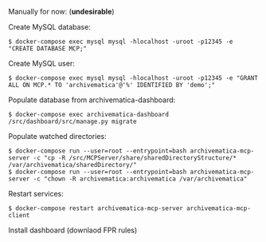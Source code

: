 Manually for now: (**undesirable**)

Create MySQL database:

    $ docker-compose exec mysql mysql -hlocalhost -uroot -p12345 -e "CREATE DATABASE MCP;"

Create MySQL user:

    $ docker-compose exec mysql mysql -hlocalhost -uroot -p12345 -e "GRANT ALL ON MCP.* TO 'archivematica'@'%' IDENTIFIED BY 'demo';"

Populate database from archivematica-dashboard:

    $ docker-compose exec archivematica-dashboard /src/dashboard/src/manage.py migrate

Populate watched directories:

    $ docker-compose run --user=root --entrypoint=bash archivematica-mcp-server -c "cp -R /src/MCPServer/share/sharedDirectoryStructure/* /var/archivematica/sharedDirectory/"
    $ docker-compose run --user=root --entrypoint=bash archivematica-mcp-server -c "chown -R archivematica:archivematica /var/archivematica"

Restart services:

    $ docker-compose restart archivematica-mcp-server archivematica-mcp-client

Install dashboard (downlaod FPR rules)
